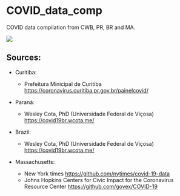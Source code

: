 # COVID_data_comp
COVID data compilation from CWB, PR, BR and MA.

<img src="Graphs/2021-07-25.png" >


## Sources:
- Curitiba:
    - Prefeitura Minicipal de Curitiba <https://coronavirus.curitiba.pr.gov.br/painelcovid/>

- Paraná:
    - Wesley Cota, PhD (Universidade Federal de Viçosa) <https://covid19br.wcota.me/>

- Brazil:
    - Wesley Cota, PhD (Universidade Federal de Viçosa) <https://covid19br.wcota.me/>

- Massachusetts:
    - New York times <https://github.com/nytimes/covid-19-data>
    - Johns Hopkins Centers for Civic Impact for the Coronavirus Resource Center <https://github.com/govex/COVID-19>
    